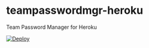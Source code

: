 # teampasswordmgr-heroku
Team Password Manager for Heroku

[![Deploy](https://www.herokucdn.com/deploy/button.svg)](https://heroku.com/deploy)
